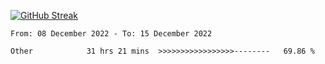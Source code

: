 [![GitHub Streak](https://streak-stats.demolab.com?user=renren-017&theme=sea&hide_border=true&background=DD272700)](https://git.io/streak-stats)

<!--START_SECTION:waka-->

```text
From: 08 December 2022 - To: 15 December 2022

Other            31 hrs 21 mins  >>>>>>>>>>>>>>>>>--------   69.86 %
```

<!--END_SECTION:waka-->
